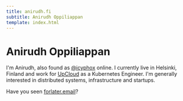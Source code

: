 ```yaml
---
title: anirudh.fi
subtitle: Anirudh Oppiliappan
template: index.html
---
```


# Anirudh Oppiliappan

I'm Anirudh, also found as [@icyphox](/about) online. I currently live
in Helsinki, Finland and work for [UpCloud](https://upcloud.com) as a
Kubernetes Engineer. I'm generally interested in distributed systems,
infrastructure and startups.

Have you seen [forlater.email](https://forlater.email)?
